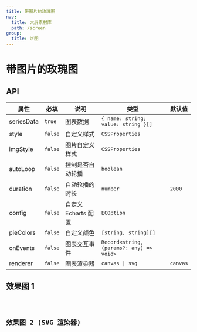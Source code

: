 ```yaml
---
title: 带图片的玫瑰图
nav:
  title: 大屏素材库
  path: /screen
group:
  title: 饼图
---
```


# 带图片的玫瑰图

## API

| 属性       | 必填    | 说明                | 类型                                     | 默认值   |
| ---------- | ------- | ------------------- | ---------------------------------------- | -------- |
| seriesData | `true`  | 图表数据            | `{ name: string; value: string }[]`      |          |
| style      | `false` | 自定义样式          | `CSSProperties`                          |          |
| imgStyle   | `false` | 图片自定义样式      | `CSSProperties`                          |          |
| autoLoop   | `false` | 控制是否自动轮播    | `boolean`                                |          |
| duration   | `false` | 自动轮播的时长      | `number`                                 | `2000`   |
| config     | `false` | 自定义 Echarts 配置 | `ECOption`                               |          |
| pieColors  | `false` | 自定义颜色          | `[string, string][]`                     |          |
| onEvents   | `false` | 图表交互事件        | `Record<string, (params?: any) => void>` |          |
| renderer   | `false` | 图表渲染器          | `canvas \| svg`                          | `canvas` |

## 效果图 1

<code src="../../../example/ImgRosePieDemo/demo1.tsx" background="#040727">

## 效果图 2 (SVG 渲染器)

<code src="../../../example/ImgRosePieDemo/demo2.tsx" background="#040727">
